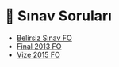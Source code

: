 # 📃 Sınav Soruları

<!--Index-->

- [Belirsiz Sınav FO](./Belirsiz%20S%C4%B1nav%20FO.pdf)
- [Final 2013 FO](./Final%202013%20FO.pdf)
- [Vize 2015 FO](./Vize%202015%20FO.pdf)

<!--Index-->
